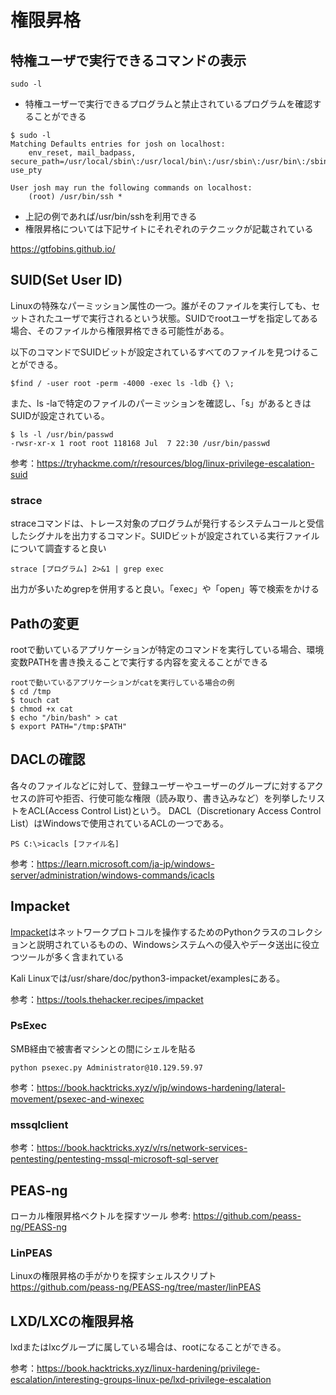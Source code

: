 # 権限昇格

## 特権ユーザで実行できるコマンドの表示
```
sudo -l
```

* 特権ユーザーで実行できるプログラムと禁止されているプログラムを確認することができる

```
$ sudo -l
Matching Defaults entries for josh on localhost:
    env_reset, mail_badpass, secure_path=/usr/local/sbin\:/usr/local/bin\:/usr/sbin\:/usr/bin\:/sbin\:/bin\:/snap/bin, use_pty

User josh may run the following commands on localhost:
    (root) /usr/bin/ssh *
```
* 上記の例であれば/usr/bin/sshを利用できる
* 権限昇格については下記サイトにそれぞれのテクニックが記載されている

https://gtfobins.github.io/

## SUID(Set User ID)
Linuxの特殊なパーミッション属性の一つ。誰がそのファイルを実行しても、セットされたユーザで実行されるという状態。SUIDでrootユーザを指定してある場合、そのファイルから権限昇格できる可能性がある。

以下のコマンドでSUIDビットが設定されているすべてのファイルを見つけることができる。
```
$find / -user root -perm -4000 -exec ls -ldb {} \;
```

また、ls -laで特定のファイルのパーミッションを確認し、「s」があるときはSUIDが設定されている。
```
$ ls -l /usr/bin/passwd
-rwsr-xr-x 1 root root 118168 Jul  7 22:30 /usr/bin/passwd  
```

参考：https://tryhackme.com/r/resources/blog/linux-privilege-escalation-suid

### strace
straceコマンドは、トレース対象のプログラムが発行するシステムコールと受信したシグナルを出力するコマンド。SUIDビットが設定されている実行ファイルについて調査すると良い

```
strace [プログラム] 2>&1 | grep exec
```
出力が多いためgrepを併用すると良い。「exec」や「open」等で検索をかける


## Pathの変更
rootで動いているアプリケーションが特定のコマンドを実行している場合、環境変数PATHを書き換えることで実行する内容を変えることができる

```
rootで動いているアプリケーションがcatを実行している場合の例
$ cd /tmp
$ touch cat
$ chmod +x cat
$ echo "/bin/bash" > cat
$ export PATH="/tmp:$PATH"
```

## DACLの確認
各々のファイルなどに対して、登録ユーザーやユーザーのグループに対するアクセスの許可や拒否、行使可能な権限（読み取り、書き込みなど）を列挙したリストをACL(Access Control List)という。
DACL（Discretionary Access Control List）はWindowsで使用されているACLの一つである。

```
PS C:\>icacls [ファイル名]
```
参考：https://learn.microsoft.com/ja-jp/windows-server/administration/windows-commands/icacls


## Impacket
[Impacket](https://github.com/fortra/impacket)はネットワークプロトコルを操作するためのPythonクラスのコレクションと説明されているものの、Windowsシステムへの侵入やデータ送出に役立つツールが多く含まれている

Kali Linuxでは/usr/share/doc/python3-impacket/examplesにある。

参考：https://tools.thehacker.recipes/impacket

### PsExec
SMB経由で被害者マシンとの間にシェルを貼る
```
python psexec.py Administrator@10.129.59.97
```
参考：https://book.hacktricks.xyz/v/jp/windows-hardening/lateral-movement/psexec-and-winexec

### mssqlclient

参考：https://book.hacktricks.xyz/v/rs/network-services-pentesting/pentesting-mssql-microsoft-sql-server

## PEAS-ng
ローカル権限昇格ベクトルを探すツール
参考: https://github.com/peass-ng/PEASS-ng

### LinPEAS
Linuxの権限昇格の手がかりを探すシェルスクリプト
https://github.com/peass-ng/PEASS-ng/tree/master/linPEAS




## LXD/LXCの権限昇格
lxdまたはlxcグループに属している場合は、rootになることができる。

参考：https://book.hacktricks.xyz/linux-hardening/privilege-escalation/interesting-groups-linux-pe/lxd-privilege-escalation

